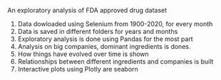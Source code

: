 
An exploratory analysis of FDA approved drug dataset

1. Data dowloaded using Selenium from 1900-2020, for every month
2. Data is saved in different folders for years and months
3. Exploratory analysis is done using Pandas for the most part
4. Analysis on big companies, dominant ingredients is dones.
5. How things have evolved over time is shown
6. Relationships between different ingredients and companies is built
5. Interactive plots using Plotly are seaborn
